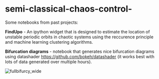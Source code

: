 # semi-classical-chaos-control-

Some notebooks from past projects:

**FindUpo** - An ipython widget that is designed to estimate the location of unstable periodic orbits in chaotic systems using the reccurence principle and machine learning clustering algorithms.

**Bifurcation diagrams** - notebook that generates nice bifurcation diagrams using datashader https://github.com/bokeh/datashader (it works best with lots of data generated over multiple hours). 

![fullbifurcy_wide](https://github.com/alexeistepa/semi-classical-chaos-control-/master/fullbifurcy_wide.png"fullbifurcy_wide")




